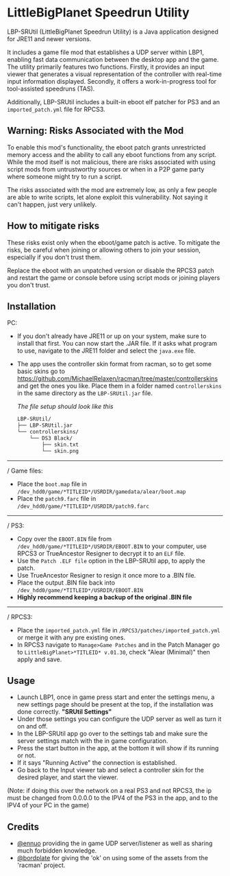 
# LittleBigPlanet Speedrun Utility

LBP-SRUtil (LittleBigPlanet Speedrun Utility) is a Java application designed for JRE11 and newer versions. 

It includes a game file mod that establishes a UDP server within LBP1, enabling fast data communication between the desktop app and the game. The utility primarily features two functions. Firstly, it provides an input viewer that generates a visual representation of the controller with real-time input information displayed. Secondly, it offers a work-in-progress tool for tool-assisted speedruns (TAS). 

Additionally, LBP-SRUtil includes a built-in eboot elf patcher for PS3 and an `imported_patch.yml` file for RPCS3.


## Warning: Risks Associated with the Mod

To enable this mod's functionality, the eboot patch grants unrestricted memory access and the ability to call any eboot functions from any script. While the mod itself is not malicious, there are risks associated with using script mods from untrustworthy sources or when in a P2P game party where someone might try to run a script.

The risks associated with the mod are extremely low, as only a few people are able to write scripts, let alone exploit this vulnerability. Not saying it can't happen, just very unlikely. 
## How to mitigate risks

These risks exist only when the eboot/game patch is active. To mitigate the risks, be careful when joining or allowing others to join your session, especially if you don't trust them. 

Replace the eboot with an unpatched version or disable the RPCS3 patch and restart the game or console before using script mods or joining players you don't trust.
## Installation

PC:
- If you don't already have JRE11 or up on your system, make sure to install that first. You can now start the .JAR file. If it asks what program to use, navigate to the JRE11 folder and select the `java.exe` file.
- The app uses the controller skin format from racman, so to get some basic skins go to https://github.com/MichaelRelaxen/racman/tree/master/controllerskins and get the ones you like. Place them in a folder named `controllerskins` in the same directory as the `LBP-SRUtil.jar` file. 
    
    *The file setup should look like this*
    ```bash
    LBP-SRUtil/
    ├── LBP-SRUtil.jar
    └── controllerskins/
        └── DS3 Black/
            ├── skin.txt
            └── skin.png
    ```
***
/
Game files:
- Place the `boot.map` file in `/dev_hdd0/game/*TITLEID*/USRDIR/gamedata/alear/boot.map`
- Place the `patch9.farc` file in `/dev_hdd0/game/*TITLEID*/USRDIR/patch9.farc`
***
/
PS3:
- Copy over the `EBOOT.BIN` file from `/dev_hdd0/game/*TITLEID*/USRDIR/EBOOT.BIN` to your computer, use RPCS3 or TrueAncestor Resigner to decrypt it to an `ELF` file.
- Use the `Patch .ELF file` option in the LBP-SRUtil app, to apply the patch.
- Use TrueAncestor Resigner to resign it once more to a .BIN file.
- Place the output .BIN file back into `/dev_hdd0/game/*TITLEID*/USRDIR/EBOOT.BIN`
- **Highly recommend keeping a backup of the original .BIN file**
***
/
RPCS3:
- Place the `imported_patch.yml` file in `/RPCS3/patches/imported_patch.yml` or merge it with any pre existing ones.
- In RPCS3 navigate to `Manage>Game Patches` and in the Patch Manager go to `LittleBigPlanet>*TITLEID* v.01.30`, check "Alear (Minimal)" then apply and save.
## Usage
- Launch LBP1, once in game press start and enter the settings menu, a new settings page should be present at the top, if the installation was done correctly. **"SRUtil Settings"**
- Under those settings you can configure the UDP server as well as turn it on and off.
- In the LBP-SRUtil app go over to the settings tab and make sure the server settings match with the in game configuration. 
- Press the start button in the app, at the bottom it will show if its running or not.
- If it says "Running Active" the connection is established.
- Go back to the Input viewer tab and select a controller skin for the desired player, and start the viewer.

(Note: if doing this over the network on a real PS3 and not RPCS3, the ip must be changed from 0.0.0.0 to the IPV4 of the PS3 in the app, and to the IPV4 of your PC in the game)
## Credits

- [@ennuo](https://github.com/ennuo) providing the in game UDP server/listener as well as sharing much forbidden knowledge.
- [@bordplate](https://github.com/MichaelRelaxen) for giving the 'ok' on using some of the assets from the 'racman' project.
